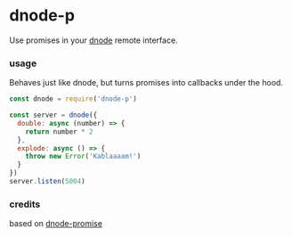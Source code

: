 # dnode-p

Use promises in your [dnode](https://github.com/substack/dnode) remote interface.

### usage

Behaves just like dnode, but turns promises into callbacks under the hood.

```js
const dnode = require('dnode-p')

const server = dnode({
  double: async (number) => {
    return number * 2
  },
  explode: async () => {
    throw new Error('Kablaaaam!')
  }
})
server.listen(5004)
```

### credits

based on [dnode-promise](https://github.com/vespakoen/dnode-promise)